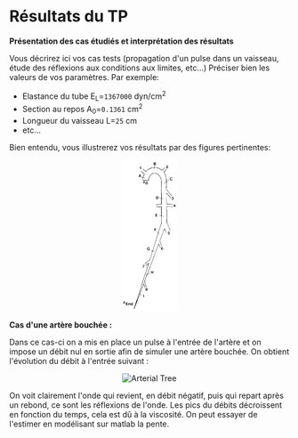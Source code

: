 # Résultats du TP

**Présentation des cas étudiés et interprétation des résultats**

Vous décrirez ici vos cas tests (propagation d'un pulse dans un vaisseau, 
étude des réflexions aux conditions aux limites, etc...)
Préciser bien les valeurs de vos paramètres. Par exemple:
 - Elastance du tube E<sub>L</sub>=``1367000`` dyn/cm<sup>2</sup>
 - Section au repos A<sub>0</sub>=``0.1361`` cm<sup>2</sup>
 - Longueur du vaisseau L=``25`` cm
 - etc...

Bien entendu, vous illustrerez vos résultats par des figures pertinentes:
<p align="center">
<img src="Images/TP/Arterial_tree.jpg" alt="Arterial Tree" style="width:20%; border:0;">
</p>


**Cas d'une artère bouchée :**

Dans ce cas-ci on a mis en place un pulse à l'entrée de l'artère et on impose un débit nul en sortie afin de simuler une artère bouchée. 
On obtient l'évolution du débit à l'entrée suivant :
<p align="center">
<img src="debit_illustre![debit_illustre](https://user-images.githubusercontent.com/101799863/159891942-ff9da31b-fcd8-4655-b3fc-27471615a919.png)
.jpg" alt="Arterial Tree" style="width:20%; border:0;">
</p>
On voit clairement l'onde qui revient, en débit négatif, puis qui repart après un rebond, ce sont les réflexions de l'onde. Les pics du débits décroissent en fonction du temps, cela est dû à la viscosité. On peut essayer de l'estimer en modélisant sur matlab la pente.
